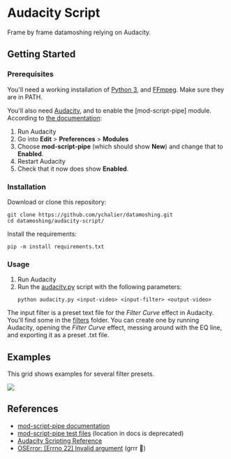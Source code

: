 # Audacity Script

Frame by frame datamoshing relying on Audacity.

## Getting Started

### Prerequisites

You'll need a working installation of [Python 3](https://www.python.org/), and [FFmpeg](https://ffmpeg.org/). Make sure they are in PATH.

You'll also need [Audacity](https://www.audacityteam.org/), and to enable the [mod-script-pipe] module. According to [the documentation](https://manual.audacityteam.org/man/scripting.html):

1. Run Audacity
2. Go into **Edit** > **Preferences** > **Modules**
3. Choose **mod-script-pipe** (which should show **New**) and change that to **Enabled**.
4. Restart Audacity
5. Check that it now does show **Enabled**.

### Installation

Download or clone this repository:

```console
git clone https://github.com/ychalier/datamoshing.git
cd datamoshing/audacity-script/
```

Install the requirements:

```console
pip -m install requirements.txt
```

### Usage

1. Run Audacity
2. Run the [audacity.py](audacity.py) script with the following parameters:
   ```console
   python audacity.py <input-video> <input-filter> <output-video>
   ```

The input filter is a preset text file for the *Filter Curve* effect in Audacity. You'll find some in the [filters](filters) folder. You can create one by running Audacity, opening the *Filter Curve* effect, messing around with the EQ line, and exporting it as a preset .txt file.

## Examples

This grid shows examples for several filter presets.

![](grid.gif)

## References

- [mod-script-pipe documentation](https://manual.audacityteam.org/man/scripting.html)
- [mod-script-pipe test files](https://github.com/audacity/audacity/blob/master/au3/scripts/piped-work/) (location in docs is deprecated)
- [Audacity Scripting Reference](https://manual.audacityteam.org/man/scripting_reference.html)
- [OSError: [Errno 22] Invalid argument](https://forum.audacityteam.org/t/audacity-pipe-python-errno-22/57799/8) (grrr 🥸)